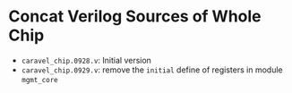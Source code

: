 # Concat Verilog Sources of Whole Chip

- `caravel_chip.0928.v`: Initial version
- `caravel_chip.0929.v`: remove the `initial` define of registers in module `mgmt_core`

